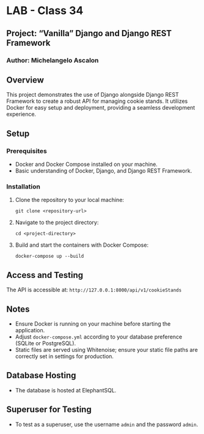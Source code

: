 
# LAB - Class 34

## Project: “Vanilla” Django and Django REST Framework

### Author: Michelangelo Ascalon

## Overview
This project demonstrates the use of Django alongside Django REST Framework to create a robust API for managing cookie stands. It utilizes Docker for easy setup and deployment, providing a seamless development experience.

## Setup

### Prerequisites
- Docker and Docker Compose installed on your machine.
- Basic understanding of Docker, Django, and Django REST Framework.

### Installation
1. Clone the repository to your local machine:
   ```
   git clone <repository-url>
   ```
2. Navigate to the project directory:
   ```
   cd <project-directory>
   ```
3. Build and start the containers with Docker Compose:
   ```
   docker-compose up --build
   ```

## Access and Testing
The API is accessible at: `http://127.0.0.1:8000/api/v1/cookieStands`




## Notes
- Ensure Docker is running on your machine before starting the application.
- Adjust `docker-compose.yml` according to your database preference (SQLite or PostgreSQL).
- Static files are served using Whitenoise; ensure your static file paths are correctly set in settings for production.

## Database Hosting
- The database is hosted at ElephantSQL.
## Superuser for Testing
- To test as a superuser, use the username `admin` and the password `admin`.